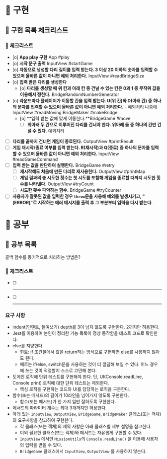 # 🚀 구현

## 🧾 구현 목록 체크리스트

### 🚨 체크리스트

- [o] **App play 구현** App #play
- [o] **시작 문구 출력** InputView #startGame
- [o] **자동으로 생성할 다리 길이를 입력 받는다. 3 이상 20 이하의 숫자를 입력할 수 있으며 올바른 값이 아니면 예외 처리한다.** InputView #readBridgeSize
- [o] **입력 받은 다리를 생성한다**
  - [o] **다리를 생성할 때 위 칸과 아래 칸 중 건널 수 있는 칸은 0과 1 중 무작위 값을 이용해서 정한다.** BridgeRandomNumberGenerator
- [o] **라운드마다 플레이어가 이동할 칸을 입력 받는다. U(위 칸)와 D(아래 칸) 중 하나의 문자를 입력할 수 있으며 올바른 값이 아니면 예외 처리한다.** - 예외처리 나중에 InputView #readMoving BridgeMaker #makeBridge
  - [o] **입력 받는 값에 맞게 이동한다.**BridgeGame #move
    - [ ] **위아래 두 칸으로 이루어진 다리를 건너야 한다. 위아래 둘 중 하나의 칸만 건널 수 있다.** 예외처리
- [ ] **다리를 끝까지 건너면 게임이 종료된다.** OutputView #printResult
- [ ] **게임 재시작/종료 여부를 입력 받는다. R(재시작)과 Q(종료) 중 하나의 문자를 입력할 수 있으며 올바른 값이 아니면 예외 처리한다.** InputView #readGameCommand
- [ ] **입력 받는 값을 판단하여 실행한다.** BridgeGame #retry
  - [ ] **재시작해도 처음에 만든 다리로 재사용한다.** OutputView #printMap
  - [ ] **게임 결과의 총 시도한 횟수는 첫 시도를 포함해 게임을 종료할 때까지 시도한 횟수를 나타낸다.** OutputView #tryCount
  - [ ] **시도한 횟수 파악하는 함수.** BridgeGame #tryCounter
- [ ] **사용자가 잘못된 값을 입력한 경우 `throw`문을 사용해 예외를 발생시키고, "[ERROR]"로 시작하는 에러 메시지를 출력 후 그 부분부터 입력을 다시 받는다.**

# 🚀 공부

## 🧾 공부 목록

콜백 함수를 동기적으로 처리하는 방법은?

### 🚨 체크리스트

- [ ] ***
- [ ] ***

### 요구 사항

- indent(인덴트, 들여쓰기) depth를 3이 넘지 않도록 구현한다. 2까지만 허용한다.
- Jest를 이용하여 본인이 정리한 기능 목록이 정상 동작함을 테스트 코드로 확인한다.
- else를 지양한다.
  - 힌트: if 조건절에서 값을 return하는 방식으로 구현하면 else를 사용하지 않아도 된다.
  - 때로는 if/else, switch문을 사용하는 것이 더 깔끔해 보일 수 있다. 어느 경우에 쓰는 것이 적절할지 스스로 고민해 본다.
- 도메인 로직에 단위 테스트를 구현해야 한다. 단, UI(Console.readLine, Console.print) 로직에 대한 단위 테스트는 제외한다.
  - 핵심 로직을 구현하는 코드와 UI를 담당하는 로직을 구분한다.
- 함수(또는 메서드)의 길이가 10라인을 넘어가지 않도록 구현한다.
  - 함수(또는 메서드)가 한 가지 일만 잘하도록 구현한다.
- 메서드의 파라미터 개수는 최대 3개까지만 허용한다.
- 아래 있는 `InputView`, `OutputView`, `BridgeGame`, `BridgeMaker` 클래스(또는 객체)의 요구사항을 참고하여 구현한다.
  - 각 클래스(또는 객체)의 제약 사항은 아래 클래스별 세부 설명을 참고한다.
  - 이외 필요한 클래스(또는 객체)와 메서드는 자유롭게 구현할 수 있다.
  - `InputView` 에서만 `MissionUtils`의 `Console.readLine()` 을 이용해 사용자의 입력을 받을 수 있다.
  - `BridgeGame` 클래스에서 `InputView`, `OutputView` 를 사용하지 않는다.
